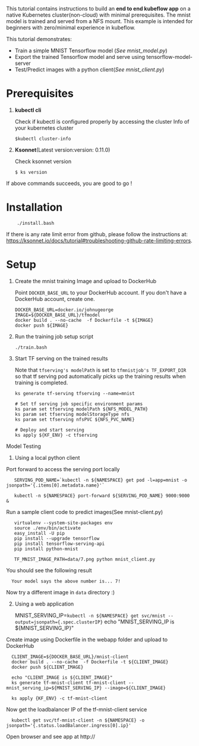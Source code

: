 This tutorial contains instructions to build an **end to end kubeflow app** on a
native Kubernetes cluster(non-cloud) with minimal prerequisites.  The mnist
model is trained and served from a NFS mount.  This example is intended for
beginners with zero/minimal experience in kubeflow.

This tutorial demonstrates:

* Train a simple MNIST Tensorflow model (*See mnist_model.py*)
* Export the trained Tensorflow model and serve using tensorflow-model-server
* Test/Predict images with a python client(*See mnist_client.py*)

# Prerequisites

1. **kubectl cli**

   Check if kubectl  is configured properly by accessing the cluster Info of your kubernetes cluster

       $kubectl cluster-info

 2. **Ksonnet**(Latest version:version: 0.11.0)

    Check ksonnet version

        $ ks version


If above commands succeeds, you are good to go !


# Installation

        ./install.bash

If there is any rate limit error from github, please follow the instructions at:
https://ksonnet.io/docs/tutorial#troubleshooting-github-rate-limiting-errors.

# Setup
1. Create the mnist training Image and upload to DockerHub

   Point `DOCKER_BASE_URL` to your DockerHub account. If you don't have a DockerHub account, create one.

       DOCKER_BASE_URL=docker.io/johnugeorge
       IMAGE=${DOCKER_BASE_URL}/tfmodel
       docker build . --no-cache  -f Dockerfile -t ${IMAGE}
       docker push ${IMAGE}


2. Run the training job setup script

       ./train.bash

3. Start TF serving on the trained results

    Note that `tfserving's modelPath` is set to `tfmnistjob's TF_EXPORT_DIR` so
    that tf serving pod automatically picks up the training results when
    training is completed.


       ks generate tf-serving tfserving --name=mnist

       # Set tf serving job specific environment params
       ks param set tfserving modelPath ${NFS_MODEL_PATH}
       ks param set tfserving modelStorageType nfs
       ks param set tfserving nfsPVC ${NFS_PVC_NAME}

       # Deploy and start serving
       ks apply ${KF_ENV} -c tfserving


Model Testing

1. Using a local python client 

 Port forward to access the serving port locally


       SERVING_POD_NAME=`kubectl -n ${NAMESPACE} get pod -l=app=mnist -o jsonpath='{.items[0].metadata.name}'`

       kubectl -n ${NAMESPACE} port-forward ${SERVING_POD_NAME} 9000:9000 &


 Run a sample client code to predict images(See mnist-client.py)


       virtualenv --system-site-packages env
       source ./env/bin/activate
       easy_install -U pip
       pip install --upgrade tensorflow
       pip install tensorflow-serving-api
       pip install python-mnist

       TF_MNIST_IMAGE_PATH=data/7.png python mnist_client.py

 You should see the following result

      Your model says the above number is... 7!

 Now try a different image in `data` directory :)

2. Using a web application

      MNIST_SERVING_IP=`kubectl -n ${NAMESPACE} get svc/mnist --output=jsonpath={.spec.clusterIP}`
      echo "MNIST_SERVING_IP is ${MNIST_SERVING_IP}"

 Create image using Dockerfile in the webapp folder and upload to DockerHub
     
      CLIENT_IMAGE=${DOCKER_BASE_URL}/mnist-client
      docker build . --no-cache  -f Dockerfile -t ${CLIENT_IMAGE}
      docker push ${CLIENT_IMAGE}

      echo "CLIENT_IMAGE is ${CLIENT_IMAGE}"
      ks generate tf-mnist-client tf-mnist-client --mnist_serving_ip=${MNIST_SERVING_IP} --image=${CLIENT_IMAGE}

      ks apply {KF_ENV} -c tf-mnist-client
 
  Now get the loadbalancer IP of the tf-mnist-client service
 
      kubectl get svc/tf-mnist-client -n ${NAMESPACE} -o jsonpath='{.status.loadBalancer.ingress[0].ip}'

  Open browser and see app at http://<LoadBalancerIP>  
